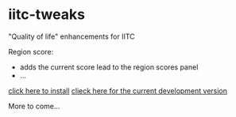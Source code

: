 # iitc-tweaks
"Quality of life" enhancements for IITC

Region score:
- adds the current score lead to the region scores panel
- ...

[click here to install](https://www.reallyawesomedomain.com/iitc-tweaks/region-score-lead.user.js)
[clieck here for the current development version](https://rawgit.com/hansolo669/iitc-tweaks/master/region-score-lead.user.js)

More to come...
